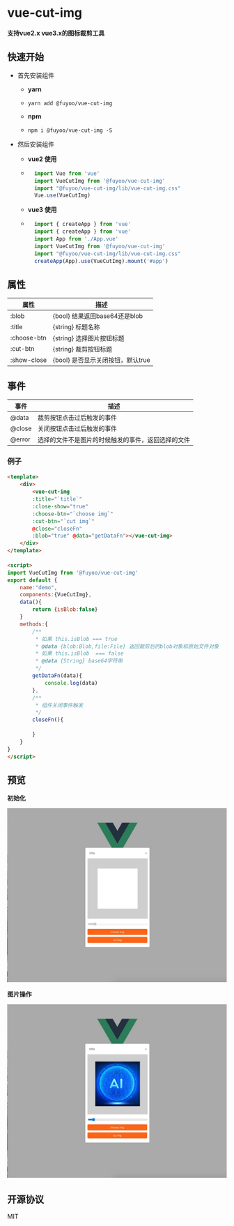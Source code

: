 # vue-cut-img

**支持vue2.x vue3.x的图标裁剪工具**

## 快速开始

+ 首先安装组件
    + **yarn**
    + `yarn add @fuyoo/vue-cut-img`

    + **npm**
    + `npm i @fuyoo/vue-cut-img -S`

+ 然后安装组件

    + **vue2 使用**
    + ```js
        import Vue from 'vue'
        import VueCutImg from '@fuyoo/vue-cut-img'
        import "@fuyoo/vue-cut-img/lib/vue-cut-img.css"
        Vue.use(VueCutImg)
        ```

    + **vue3 使用**
    + ```js
        import { createApp } from 'vue'
        import { createApp } from 'vue'
        import App from './App.vue'
        import VueCutImg from '@fuyoo/vue-cut-img'
        import "@fuyoo/vue-cut-img/lib/vue-cut-img.css"
        createApp(App).use(VueCutImg).mount('#app')
        ```

## 属性

|  属性   | 描述  |
|  ----  | ----  |
| :blob  | {bool} 结果返回base64还是blob |
| :title  | {string} 标题名称 |
| :choose-btn  | {string} 选择图片按钮标题 |
| :cut-btn  | {string} 裁剪按钮标题 |
| :show-close  | {bool} 是否显示关闭按钮，默认true |

## 事件

|  事件   | 描述  |
|  ----  | ----  |
| @data  | 裁剪按钮点击过后触发的事件 |
| @close  | 关闭按钮点击过后触发的事件 |
| @error  | 选择的文件不是图片的时候触发的事件，返回选择的文件 |

### 例子

```html
<template>
    <div>
        <vue-cut-img 
        :title="`title`" 
        :close-show="true" 
        :choose-btn="`choose img`"
        :cut-btn="`cut img`"
        @close="closeFn" 
        :blob="true" @data="getDataFn"></vue-cut-img>
    </div> 
</template>    

<script>
import VueCutImg from '@fuyoo/vue-cut-img'
export default {
    name:"demo",
    components:{VueCutImg},
    data(){
        return {isBlob:false}
    }
    methods:{
        /**
         * 如果 this.isBlob === true
         * @data {blob:Blob,file:File} 返回裁剪后的blob对象和原始文件对象
         * 如果 this.isBlob  === false
         * @data {String} base64字符串
         */
        getDataFn(data){
            console.log(data)
        },
        /**
         * 组件关闭事件触发
         */
        closeFn(){

        }
    }
}
</script>
```
## 预览

**初始化**

![初始化](./imgs/1.png)

**图片操作**

![图片操作](./imgs/2.png)

## 开源协议

MIT